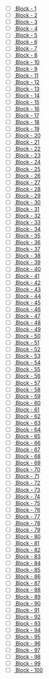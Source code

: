 - [ ] [ Block - 1](http://127.0.0.1:8111/load_and_zoom?left=-74.24&bottom=40.5&right=-74.235&top=40.505) 
- [ ] [ Block - 2](http://127.0.0.1:8111/load_and_zoom?left=-74.23&bottom=40.525&right=-74.225&top=40.53) 
- [ ] [ Block - 3](http://127.0.0.1:8111/load_and_zoom?left=-74.23&bottom=40.53&right=-74.225&top=40.535) 
- [ ] [ Block - 4](http://127.0.0.1:8111/load_and_zoom?left=-74.225&bottom=40.52&right=-74.22&top=40.525) 
- [ ] [ Block - 5](http://127.0.0.1:8111/load_and_zoom?left=-74.225&bottom=40.535&right=-74.22&top=40.54) 
- [ ] [ Block - 6](http://127.0.0.1:8111/load_and_zoom?left=-74.22&bottom=40.55&right=-74.215&top=40.555) 
- [ ] [ Block - 7](http://127.0.0.1:8111/load_and_zoom?left=-74.21&bottom=40.515&right=-74.205&top=40.52) 
- [ ] [ Block - 8](http://127.0.0.1:8111/load_and_zoom?left=-74.21&bottom=40.545&right=-74.205&top=40.55) 
- [ ] [ Block - 10](http://127.0.0.1:8111/load_and_zoom?left=-74.205&bottom=40.55&right=-74.2&top=40.555) 
- [ ] [ Block - 9](http://127.0.0.1:8111/load_and_zoom?left=-74.205&bottom=40.535&right=-74.2&top=40.54) 
- [ ] [ Block - 11](http://127.0.0.1:8111/load_and_zoom?left=-74.205&bottom=40.555&right=-74.2&top=40.56) 
- [ ] [ Block - 12](http://127.0.0.1:8111/load_and_zoom?left=-74.2&bottom=40.51&right=-74.195&top=40.515) 
- [ ] [ Block - 13](http://127.0.0.1:8111/load_and_zoom?left=-74.2&bottom=40.535&right=-74.195&top=40.54) 
- [ ] [ Block - 14](http://127.0.0.1:8111/load_and_zoom?left=-74.2&bottom=40.54&right=-74.195&top=40.545) 
- [ ] [ Block - 15](http://127.0.0.1:8111/load_and_zoom?left=-74.2&bottom=40.55&right=-74.195&top=40.555) 
- [ ] [ Block - 16](http://127.0.0.1:8111/load_and_zoom?left=-74.2&bottom=40.6&right=-74.195&top=40.605) 
- [ ] [ Block - 17](http://127.0.0.1:8111/load_and_zoom?left=-74.195&bottom=40.6&right=-74.19&top=40.605) 
- [ ] [ Block - 18](http://127.0.0.1:8111/load_and_zoom?left=-74.19&bottom=40.525&right=-74.185&top=40.53) 
- [ ] [ Block - 19](http://127.0.0.1:8111/load_and_zoom?left=-74.19&bottom=40.56&right=-74.185&top=40.565) 
- [ ] [ Block - 20](http://127.0.0.1:8111/load_and_zoom?left=-74.185&bottom=40.52&right=-74.18&top=40.525) 
- [ ] [ Block - 21](http://127.0.0.1:8111/load_and_zoom?left=-74.185&bottom=40.55&right=-74.18&top=40.555) 
- [ ] [ Block - 22](http://127.0.0.1:8111/load_and_zoom?left=-74.185&bottom=40.56&right=-74.18&top=40.565) 
- [ ] [ Block - 23](http://127.0.0.1:8111/load_and_zoom?left=-74.185&bottom=40.59&right=-74.18&top=40.595) 
- [ ] [ Block - 24](http://127.0.0.1:8111/load_and_zoom?left=-74.185&bottom=40.595&right=-74.18&top=40.6) 
- [ ] [ Block - 25](http://127.0.0.1:8111/load_and_zoom?left=-74.18&bottom=40.55&right=-74.175&top=40.555) 
- [ ] [ Block - 26](http://127.0.0.1:8111/load_and_zoom?left=-74.175&bottom=40.56&right=-74.17&top=40.565) 
- [ ] [ Block - 27](http://127.0.0.1:8111/load_and_zoom?left=-74.17&bottom=40.53&right=-74.165&top=40.535) 
- [ ] [ Block - 28](http://127.0.0.1:8111/load_and_zoom?left=-74.17&bottom=40.535&right=-74.165&top=40.54) 
- [ ] [ Block - 29](http://127.0.0.1:8111/load_and_zoom?left=-74.17&bottom=40.6&right=-74.165&top=40.605) 
- [ ] [ Block - 30](http://127.0.0.1:8111/load_and_zoom?left=-74.17&bottom=40.605&right=-74.165&top=40.61) 
- [ ] [ Block - 31](http://127.0.0.1:8111/load_and_zoom?left=-74.17&bottom=40.635&right=-74.165&top=40.64) 
- [ ] [ Block - 32](http://127.0.0.1:8111/load_and_zoom?left=-74.165&bottom=40.535&right=-74.16&top=40.54) 
- [ ] [ Block - 33](http://127.0.0.1:8111/load_and_zoom?left=-74.165&bottom=40.54&right=-74.16&top=40.545) 
- [ ] [ Block - 34](http://127.0.0.1:8111/load_and_zoom?left=-74.165&bottom=40.59&right=-74.16&top=40.595) 
- [ ] [ Block - 35](http://127.0.0.1:8111/load_and_zoom?left=-74.165&bottom=40.6&right=-74.16&top=40.605) 
- [ ] [ Block - 36](http://127.0.0.1:8111/load_and_zoom?left=-74.16&bottom=40.535&right=-74.155&top=40.54) 
- [ ] [ Block - 37](http://127.0.0.1:8111/load_and_zoom?left=-74.16&bottom=40.54&right=-74.155&top=40.545) 
- [ ] [ Block - 38](http://127.0.0.1:8111/load_and_zoom?left=-74.16&bottom=40.555&right=-74.155&top=40.56) 
- [ ] [ Block - 39](http://127.0.0.1:8111/load_and_zoom?left=-74.16&bottom=40.61&right=-74.155&top=40.615) 
- [ ] [ Block - 40](http://127.0.0.1:8111/load_and_zoom?left=-74.155&bottom=40.545&right=-74.15&top=40.55) 
- [ ] [ Block - 41](http://127.0.0.1:8111/load_and_zoom?left=-74.155&bottom=40.55&right=-74.15&top=40.555) 
- [ ] [ Block - 42](http://127.0.0.1:8111/load_and_zoom?left=-74.155&bottom=40.575&right=-74.15&top=40.58) 
- [ ] [ Block - 43](http://127.0.0.1:8111/load_and_zoom?left=-74.155&bottom=40.595&right=-74.15&top=40.6) 
- [ ] [ Block - 44](http://127.0.0.1:8111/load_and_zoom?left=-74.155&bottom=40.61&right=-74.15&top=40.615) 
- [ ] [ Block - 45](http://127.0.0.1:8111/load_and_zoom?left=-74.155&bottom=40.615&right=-74.15&top=40.62) 
- [ ] [ Block - 46](http://127.0.0.1:8111/load_and_zoom?left=-74.155&bottom=40.63&right=-74.15&top=40.635) 
- [ ] [ Block - 47](http://127.0.0.1:8111/load_and_zoom?left=-74.15&bottom=40.535&right=-74.145&top=40.54) 
- [ ] [ Block - 48](http://127.0.0.1:8111/load_and_zoom?left=-74.15&bottom=40.55&right=-74.145&top=40.555) 
- [ ] [ Block - 49](http://127.0.0.1:8111/load_and_zoom?left=-74.15&bottom=40.59&right=-74.145&top=40.595) 
- [ ] [ Block - 50](http://127.0.0.1:8111/load_and_zoom?left=-74.15&bottom=40.61&right=-74.145&top=40.615) 
- [ ] [ Block - 51](http://127.0.0.1:8111/load_and_zoom?left=-74.15&bottom=40.625&right=-74.145&top=40.63) 
- [ ] [ Block - 52](http://127.0.0.1:8111/load_and_zoom?left=-74.145&bottom=40.55&right=-74.14&top=40.555) 
- [ ] [ Block - 53](http://127.0.0.1:8111/load_and_zoom?left=-74.145&bottom=40.555&right=-74.14&top=40.56) 
- [ ] [ Block - 54](http://127.0.0.1:8111/load_and_zoom?left=-74.145&bottom=40.56&right=-74.14&top=40.565) 
- [ ] [ Block - 55](http://127.0.0.1:8111/load_and_zoom?left=-74.14&bottom=40.545&right=-74.135&top=40.55) 
- [ ] [ Block - 56](http://127.0.0.1:8111/load_and_zoom?left=-74.14&bottom=40.565&right=-74.135&top=40.57) 
- [ ] [ Block - 57](http://127.0.0.1:8111/load_and_zoom?left=-74.14&bottom=40.57&right=-74.135&top=40.575) 
- [ ] [ Block - 58](http://127.0.0.1:8111/load_and_zoom?left=-74.14&bottom=40.575&right=-74.135&top=40.58) 
- [ ] [ Block - 59](http://127.0.0.1:8111/load_and_zoom?left=-74.14&bottom=40.625&right=-74.135&top=40.63) 
- [ ] [ Block - 60](http://127.0.0.1:8111/load_and_zoom?left=-74.135&bottom=40.555&right=-74.13&top=40.56) 
- [ ] [ Block - 61](http://127.0.0.1:8111/load_and_zoom?left=-74.135&bottom=40.57&right=-74.13&top=40.575) 
- [ ] [ Block - 62](http://127.0.0.1:8111/load_and_zoom?left=-74.135&bottom=40.575&right=-74.13&top=40.58) 
- [ ] [ Block - 63](http://127.0.0.1:8111/load_and_zoom?left=-74.135&bottom=40.605&right=-74.13&top=40.61) 
- [ ] [ Block - 64](http://127.0.0.1:8111/load_and_zoom?left=-74.13&bottom=40.58&right=-74.125&top=40.585) 
- [ ] [ Block - 65](http://127.0.0.1:8111/load_and_zoom?left=-74.13&bottom=40.6&right=-74.125&top=40.605) 
- [ ] [ Block - 66](http://127.0.0.1:8111/load_and_zoom?left=-74.13&bottom=40.615&right=-74.125&top=40.62) 
- [ ] [ Block - 67](http://127.0.0.1:8111/load_and_zoom?left=-74.125&bottom=40.575&right=-74.12&top=40.58) 
- [ ] [ Block - 68](http://127.0.0.1:8111/load_and_zoom?left=-74.12&bottom=40.55&right=-74.115&top=40.555) 
- [ ] [ Block - 69](http://127.0.0.1:8111/load_and_zoom?left=-74.115&bottom=40.595&right=-74.11&top=40.6) 
- [ ] [ Block - 70](http://127.0.0.1:8111/load_and_zoom?left=-74.115&bottom=40.64&right=-74.11&top=40.645) 
- [ ] [ Block - 71](http://127.0.0.1:8111/load_and_zoom?left=-74.11&bottom=40.59&right=-74.105&top=40.595) 
- [ ] [ Block - 72](http://127.0.0.1:8111/load_and_zoom?left=-74.11&bottom=40.61&right=-74.105&top=40.615) 
- [ ] [ Block - 73](http://127.0.0.1:8111/load_and_zoom?left=-74.11&bottom=40.62&right=-74.105&top=40.625) 
- [ ] [ Block - 74](http://127.0.0.1:8111/load_and_zoom?left=-74.105&bottom=40.56&right=-74.1&top=40.565) 
- [ ] [ Block - 75](http://127.0.0.1:8111/load_and_zoom?left=-74.105&bottom=40.59&right=-74.1&top=40.595) 
- [ ] [ Block - 76](http://127.0.0.1:8111/load_and_zoom?left=-74.105&bottom=40.595&right=-74.1&top=40.6) 
- [ ] [ Block - 77](http://127.0.0.1:8111/load_and_zoom?left=-74.105&bottom=40.62&right=-74.1&top=40.625) 
- [ ] [ Block - 78](http://127.0.0.1:8111/load_and_zoom?left=-74.105&bottom=40.625&right=-74.1&top=40.63) 
- [ ] [ Block - 79](http://127.0.0.1:8111/load_and_zoom?left=-74.1&bottom=40.595&right=-74.095&top=40.6) 
- [ ] [ Block - 80](http://127.0.0.1:8111/load_and_zoom?left=-74.1&bottom=40.61&right=-74.095&top=40.615) 
- [ ] [ Block - 81](http://127.0.0.1:8111/load_and_zoom?left=-74.095&bottom=40.585&right=-74.09&top=40.59) 
- [ ] [ Block - 82](http://127.0.0.1:8111/load_and_zoom?left=-74.095&bottom=40.61&right=-74.09&top=40.615) 
- [ ] [ Block - 83](http://127.0.0.1:8111/load_and_zoom?left=-74.095&bottom=40.615&right=-74.09&top=40.62) 
- [ ] [ Block - 84](http://127.0.0.1:8111/load_and_zoom?left=-74.09&bottom=40.575&right=-74.085&top=40.58) 
- [ ] [ Block - 85](http://127.0.0.1:8111/load_and_zoom?left=-74.09&bottom=40.62&right=-74.085&top=40.625) 
- [ ] [ Block - 86](http://127.0.0.1:8111/load_and_zoom?left=-74.09&bottom=40.625&right=-74.085&top=40.63) 
- [ ] [ Block - 87](http://127.0.0.1:8111/load_and_zoom?left=-74.085&bottom=40.575&right=-74.08&top=40.58) 
- [ ] [ Block - 88](http://127.0.0.1:8111/load_and_zoom?left=-74.085&bottom=40.63&right=-74.08&top=40.635) 
- [ ] [ Block - 89](http://127.0.0.1:8111/load_and_zoom?left=-74.085&bottom=40.64&right=-74.08&top=40.645) 
- [ ] [ Block - 90](http://127.0.0.1:8111/load_and_zoom?left=-74.085&bottom=40.645&right=-74.08&top=40.65) 
- [ ] [ Block - 91](http://127.0.0.1:8111/load_and_zoom?left=-74.08&bottom=40.605&right=-74.075&top=40.61) 
- [ ] [ Block - 92](http://127.0.0.1:8111/load_and_zoom?left=-74.08&bottom=40.625&right=-74.075&top=40.63) 
- [ ] [ Block - 93](http://127.0.0.1:8111/load_and_zoom?left=-74.08&bottom=40.64&right=-74.075&top=40.645) 
- [ ] [ Block - 94](http://127.0.0.1:8111/load_and_zoom?left=-74.075&bottom=40.6&right=-74.07&top=40.605) 
- [ ] [ Block - 95](http://127.0.0.1:8111/load_and_zoom?left=-74.075&bottom=40.625&right=-74.07&top=40.63) 
- [ ] [ Block - 96](http://127.0.0.1:8111/load_and_zoom?left=-74.07&bottom=40.59&right=-74.065&top=40.595) 
- [ ] [ Block - 97](http://127.0.0.1:8111/load_and_zoom?left=-74.07&bottom=40.605&right=-74.065&top=40.61) 
- [ ] [ Block - 98](http://127.0.0.1:8111/load_and_zoom?left=-74.065&bottom=40.61&right=-74.06&top=40.615) 
- [ ] [ Block - 99](http://127.0.0.1:8111/load_and_zoom?left=-74.04&bottom=40.62&right=-74.035&top=40.625) 
- [ ] [ Block - 100](http://127.0.0.1:8111/load_and_zoom?left=-74.03&bottom=40.605&right=-74.025&top=40.61) 
